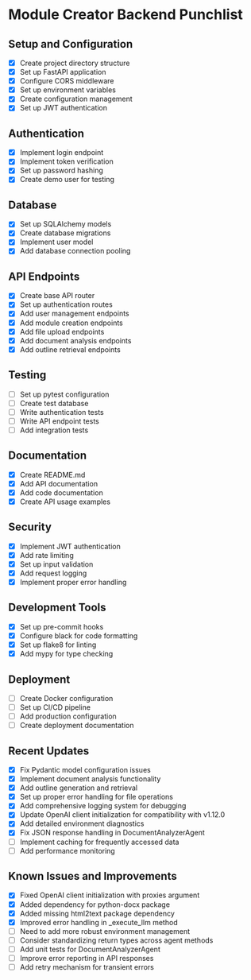 # Module Creator Backend Punchlist

## Setup and Configuration
- [x] Create project directory structure
- [x] Set up FastAPI application
- [x] Configure CORS middleware
- [x] Set up environment variables
- [x] Create configuration management
- [x] Set up JWT authentication

## Authentication
- [x] Implement login endpoint
- [x] Implement token verification
- [x] Set up password hashing
- [x] Create demo user for testing

## Database
- [x] Set up SQLAlchemy models
- [x] Create database migrations
- [x] Implement user model
- [x] Add database connection pooling

## API Endpoints
- [x] Create base API router
- [x] Set up authentication routes
- [x] Add user management endpoints
- [x] Add module creation endpoints
- [x] Add file upload endpoints
- [x] Add document analysis endpoints
- [x] Add outline retrieval endpoints

## Testing
- [ ] Set up pytest configuration
- [ ] Create test database
- [ ] Write authentication tests
- [ ] Write API endpoint tests
- [ ] Add integration tests

## Documentation
- [x] Create README.md
- [x] Add API documentation
- [x] Add code documentation
- [x] Create API usage examples

## Security
- [x] Implement JWT authentication
- [x] Add rate limiting
- [x] Set up input validation
- [x] Add request logging
- [x] Implement proper error handling

## Development Tools
- [x] Set up pre-commit hooks
- [x] Configure black for code formatting
- [x] Set up flake8 for linting
- [x] Add mypy for type checking

## Deployment
- [ ] Create Docker configuration
- [ ] Set up CI/CD pipeline
- [ ] Add production configuration
- [ ] Create deployment documentation

## Recent Updates
- [x] Fix Pydantic model configuration issues
- [x] Implement document analysis functionality
- [x] Add outline generation and retrieval
- [x] Set up proper error handling for file operations
- [x] Add comprehensive logging system for debugging
- [x] Update OpenAI client initialization for compatibility with v1.12.0
- [x] Add detailed environment diagnostics
- [x] Fix JSON response handling in DocumentAnalyzerAgent
- [ ] Implement caching for frequently accessed data
- [ ] Add performance monitoring

## Known Issues and Improvements
- [x] Fixed OpenAI client initialization with proxies argument
- [x] Added dependency for python-docx package
- [x] Added missing html2text package dependency
- [x] Improved error handling in _execute_llm method
- [ ] Need to add more robust environment management
- [ ] Consider standardizing return types across agent methods
- [ ] Add unit tests for DocumentAnalyzerAgent
- [ ] Improve error reporting in API responses
- [ ] Add retry mechanism for transient errors
